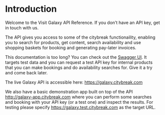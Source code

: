 # Introduction

Welcome to the Visit Galaxy API Reference. If you don’t have an API key, get in touch with us.

The API gives you access to some of the citybreak functionaility, enabling you to search for products, get content, search availability and use shopping baskets for booking and generating pay-later invoices.

This documentation is too long? You can check out the <a href="https://galaxy.test.citybreak.com">Swagger UI</a>. It targets test data and you can request a test API key for internal products that you can make bookings and do availability searches for. Give it a try and come back later.

The live Galaxy API is accessible here: <a href="https://galaxy.citybreak.com">https://galaxy.citybreak.com</a>

We also have a basic demonstration app built on top of the API http://galaxy-app.citybreak.com where you can perform some searches and booking with your API key (or a test one) and inspect the results. For testing please specify https://galaxy.test.citybreak.com as the target URL.
